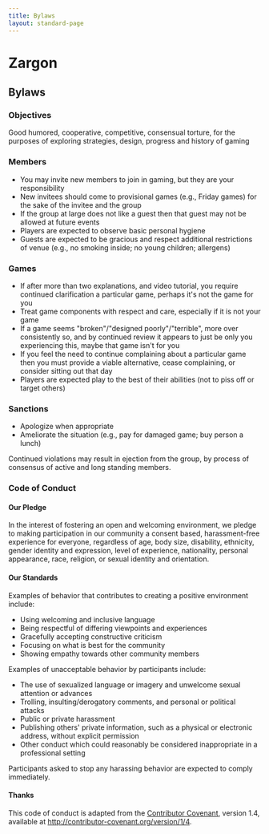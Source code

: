 ```yaml
---
title: Bylaws
layout: standard-page
---
```

# Zargon

## Bylaws

### Objectives
Good humored, cooperative, competitive, consensual torture, for the purposes of
exploring strategies, design, progress and history of gaming

### Members
* You may invite new members to join in gaming, but they are your responsibility
* New invitees should come to provisional games (e.g., Friday games) for the
  sake of the invitee and the group
* If the group at large does not like a guest then that guest may not be allowed
  at future events
* Players are expected to observe basic personal hygiene
* Guests are expected to be gracious and respect additional restrictions of
  venue (e.g., no smoking inside; no young children; allergens)

### Games
* If after more than two explanations, and video tutorial, you require continued
  clarification a particular game, perhaps it's not the game for you
* Treat game components with respect and care, especially if it is not your game
* If a game seems "broken"/"designed poorly"/"terrible", more over consistently
  so, and by continued review it appears to just be only you experiencing this,
  maybe that game isn't for you
* If you feel the need to continue complaining about a particular game then you
  must provide a viable alternative, cease complaining, or consider sitting out
  that day
* Players are expected play to the best of their abilities (not to piss off or
  target others)

### Sanctions
* Apologize when appropriate
* Ameliorate the situation (e.g., pay for damaged game; buy person a lunch)

Continued violations may result in ejection from the group, by process of
consensus of active and long standing members.

### Code of Conduct

#### Our Pledge
In the interest of fostering an open and welcoming environment, we pledge to
making participation in our community a consent based, harassment-free
experience for everyone, regardless of age, body size, disability, ethnicity,
gender identity and expression, level of experience, nationality, personal
appearance, race, religion, or sexual identity and orientation.

#### Our Standards
Examples of behavior that contributes to creating a positive environment
include:

* Using welcoming and inclusive language
* Being respectful of differing viewpoints and experiences
* Gracefully accepting constructive criticism
* Focusing on what is best for the community
* Showing empathy towards other community members

Examples of unacceptable behavior by participants include:

* The use of sexualized language or imagery and unwelcome sexual attention or
  advances
* Trolling, insulting/derogatory comments, and personal or political attacks
* Public or private harassment
* Publishing others' private information, such as a physical or electronic
  address, without explicit permission
* Other conduct which could reasonably be considered inappropriate in a
  professional setting

Participants asked to stop any harassing behavior are expected to comply
immediately.

#### Thanks
This code of conduct is adapted from the [Contributor
Covenant](http://contributor-covenant.org/), version 1.4, available at
http://contributor-covenant.org/version/1/4.

